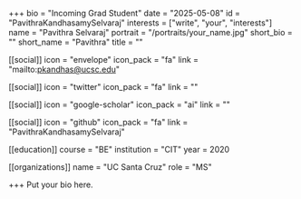 +++
bio = "Incoming Grad Student"
date = "2025-05-08"
id = "PavithraKandhasamySelvaraj"
interests = ["write", "your", "interests"]
name = "Pavithra Selvaraj"
portrait = "/portraits/your_name.jpg"
short_bio = ""
short_name = "Pavithra"
title = ""

[[social]]
    icon = "envelope"
    icon_pack = "fa"
    link = "mailto:pkandhas@ucsc.edu"

[[social]]
    icon = "twitter"
    icon_pack = "fa"
    link = ""

[[social]]
    icon = "google-scholar"
    icon_pack = "ai"
    link = ""

[[social]]
    icon = "github"
    icon_pack = "fa"
    link = "PavithraKandhasamySelvaraj"

[[education]]
    course = "BE"
    institution = "CIT"
    year = 2020
    
[[organizations]]
    name = "UC Santa Cruz"
    role = "MS"

+++
Put your bio here.